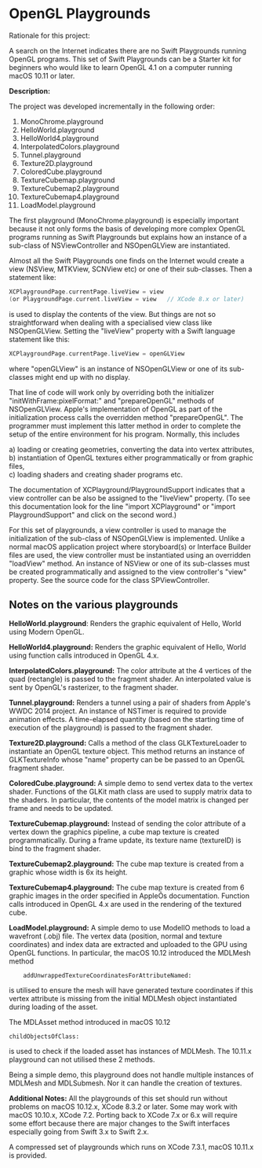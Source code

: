 # OpenGL Playgrounds #

Rationale for this project:

A search on the Internet indicates there are no Swift Playgrounds running OpenGL programs. This set of Swift Playgrounds can be a Starter kit for beginners who would like to learn OpenGL 4.1 on a computer running macOS 10.11 or later.

**Description:**

The project was developed incrementally in the following order:

 1)  MonoChrome.playground
 2)  HelloWorld.playground
 3)  HelloWorld4.playground
 4)  InterpolatedColors.playground
 5)  Tunnel.playground
 6)  Texture2D.playground
 7)  ColoredCube.playground
 8)  TextureCubemap.playground
 9)  TextureCubemap2.playground
10)  TextureCubemap4.playground
11)  LoadModel.playground

The first playground (MonoChrome.playground) is especially important because it not only forms the basis of developing more complex OpenGL programs running as Swift Playgrounds but explains how an instance of a sub-class of NSViewController and NSOpenGLView are instantiated.

Almost all the Swift Playgrounds one finds on the Internet would create a view (NSView, MTKView, SCNView etc) or one of their sub-classes. Then a statement like:

```swift
XCPlaygroundPage.currentPage.liveView = view
(or PlaygroundPage.current.liveView = view   // XCode 8.x or later)
```

is used to display the contents of the view. But things are not so straightforward when dealing with a specialised view class like NSOpenGLView. Setting the "liveView" property with a Swift language statement like this:

```swift
XCPlaygroundPage.currentPage.liveView = openGLView
```

where "openGLView" is an instance of NSOpenGLView or one of its sub-classes might end up with no display.

That line of code will work only by overriding both the initializer "initWithFrame:pixelFormat:" and "prepareOpenGL" methods of NSOpenGLView. Apple's implementation of OpenGL as part of the initialization process calls the overridden method "prepareOpenGL". The programmer must implement this latter method in order to complete the setup of the entire environment for his program. Normally, this includes 

a) loading or creating geometries, converting the data into vertex attributes,<br />
b) instantiation of OpenGL textures either programmatically or from graphic files,<br />
c) loading shaders and creating shader programs etc.<br />

The documentation of XCPlayground/PlaygroundSupport indicates that a view controller can be also be assigned to the "liveView" property. (To see this documentation look for the line "import XCPlayground" or "import PlaygroundSupport" and click on the second word.)

For this set of playgrounds, a view controller is used to manage the initialization of the sub-class of NSOpenGLView is implemented. Unlike a normal macOS application project where storyboard(s) or Interface Builder files are used, the view controller must be instantiated using an overridden "loadView" method. An instance of NSView or one of its sub-classes must be created programmatically and assigned to the view controller's "view" property. See the source code for the class SPViewController.


## Notes on the various playgrounds ##

**HelloWorld.playground**: Renders the graphic equivalent of Hello, World using Modern OpenGL.

**HelloWorld4.playground:** Renders the graphic equivalent of Hello, World using function calls introduced in OpenGL 4.x. 


**InterpolatedColors.playground:** The color attribute at the 4 vertices of the quad (rectangle) is passed to the fragment shader. An interpolated value is sent by OpenGL's rasterizer, to the fragment shader.


**Tunnel.playground:** Renders a tunnel using a pair of shaders from Apple's WWDC 2014 project. An instance of NSTimer is required to provide animation effects. A time-elapsed quantity (based on the starting time of execution of the playground) is passed to the fragment shader.


**Texture2D.playground:** Calls a method of the class GLKTextureLoader to instantiate an OpenGL texture object. This method returns an instance of GLKTextureInfo whose "name" property can be be passed to an OpenGL fragment shader.


**ColoredCube.playground:** A simple demo to send vertex data to the vertex shader. Functions of the GLKit math class are used to supply matrix data to the shaders. In particular, the contents of the model matrix is changed per frame and needs to be updated.


**TextureCubemap.playground:** Instead of sending the color attribute of a vertex down the graphics pipeline, a cube map texture is created programmatically. During a frame update, its texture name (textureID) is bind to the fragment shader.


**TextureCubemap2.playground:** The cube map texture is created from a graphic whose width is 6x its height.


**TextureCubemap4.playground:** The cube map texture is created from 6 graphic images in the order specified in AppleÕs documentation. Function calls introduced in OpenGL 4.x are used in the rendering of the textured cube.


**LoadModel.playground:** A simple demo to use ModelIO methods to load a wavefront (.obj) file. The vertex data (position, normal and texture coordinates) and index data are extracted and uploaded to the GPU using OpenGL functions. In particular, the macOS 10.12 introduced the MDLMesh method 

```objc
    addUnwrappedTextureCoordinatesForAttributeNamed:
```

is utilised to ensure the mesh will have generated texture coordinates if this vertex attribute is missing from the initial MDLMesh object instantiated during loading of the asset.

The MDLAsset method introduced in macOS 10.12

```objc
childObjectsOfClass:
```

is used to check if the loaded asset has instances of MDLMesh. The 10.11.x playground can not utilised these 2 methods.

Being a simple demo, this playground does not handle multiple instances of MDLMesh and MDLSubmesh. Nor it can handle the creation of textures.


**Additional Notes:**
All the playgrounds of this set should run without problems on macOS 10.12.x, XCode 8.3.2 or later.
Some may work with macOS 10.10.x, XCode 7.2. Porting back to XCode 7.x or 6.x will require some effort because there are major changes to the Swift interfaces especially going from Swift 3.x to Swift 2.x.

A compressed set of playgrounds which runs on XCode 7.3.1, macOS 10.11.x is provided.
